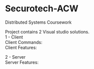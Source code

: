 # Securotech-ACW
Distributed Systems Coursework

Project contains 2 Visual studio solutions.  
1 - Client  
Client Commands:  
Client Features:

2 - Server  
Server Features:
